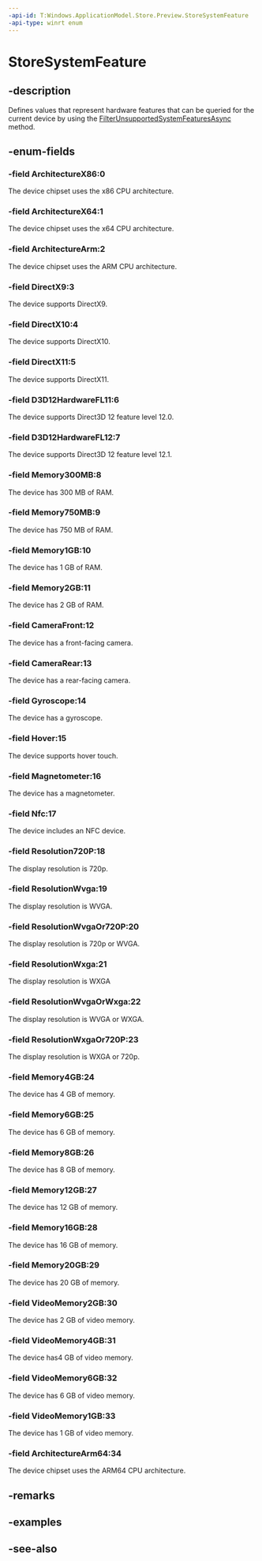 ```yaml
---
-api-id: T:Windows.ApplicationModel.Store.Preview.StoreSystemFeature
-api-type: winrt enum
---
```


<!-- Enumeration syntax
public enum Windows.ApplicationModel.Store.Preview.StoreSystemFeature : int
-->

# StoreSystemFeature

## -description
Defines values that represent hardware features that can be queried for the current device by using the [FilterUnsupportedSystemFeaturesAsync](storeconfiguration_filterunsupportedsystemfeaturesasync.md) method.

## -enum-fields
### -field ArchitectureX86:0
The device chipset uses the x86 CPU architecture.

### -field ArchitectureX64:1
The device chipset uses the x64 CPU architecture.

### -field ArchitectureArm:2
The device chipset uses the ARM CPU architecture.

### -field DirectX9:3
The device supports DirectX9.

### -field DirectX10:4
The device supports DirectX10.

### -field DirectX11:5
The device supports DirectX11.

### -field D3D12HardwareFL11:6
The device supports Direct3D 12 feature level 12.0.

### -field D3D12HardwareFL12:7
The device supports Direct3D 12 feature level 12.1.

### -field Memory300MB:8
The device has 300 MB of RAM.

### -field Memory750MB:9
The device has 750 MB of RAM.

### -field Memory1GB:10
The device has 1 GB of RAM.

### -field Memory2GB:11
The device has 2 GB of RAM.

### -field CameraFront:12
The device has a front-facing camera.

### -field CameraRear:13
The device has a rear-facing camera.

### -field Gyroscope:14
The device has a gyroscope.

### -field Hover:15
The device supports hover touch.

### -field Magnetometer:16
The device has a magnetometer.

### -field Nfc:17
The device includes an NFC device.

### -field Resolution720P:18
The display resolution is 720p.

### -field ResolutionWvga:19
The display resolution is WVGA.

### -field ResolutionWvgaOr720P:20
The display resolution is 720p or WVGA.

### -field ResolutionWxga:21
The display resolution is WXGA

### -field ResolutionWvgaOrWxga:22
The display resolution is WVGA or WXGA.

### -field ResolutionWxgaOr720P:23
The display resolution is WXGA or 720p.

### -field Memory4GB:24
The device has 4 GB of memory.

### -field Memory6GB:25
The device has 6 GB of memory.

### -field Memory8GB:26
The device has 8 GB of memory.

### -field Memory12GB:27
The device has 12 GB of memory.

### -field Memory16GB:28
The device has 16 GB of memory.

### -field Memory20GB:29
The device has 20 GB of memory.

### -field VideoMemory2GB:30
The device has 2 GB of video memory.

### -field VideoMemory4GB:31
The device has4 GB of video memory.

### -field VideoMemory6GB:32
The device has 6 GB of video memory.

### -field VideoMemory1GB:33
The device has 1 GB of video memory.

### -field ArchitectureArm64:34
The device chipset uses the ARM64 CPU architecture.

## -remarks

## -examples

## -see-also
